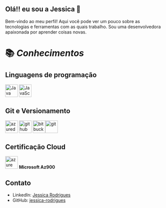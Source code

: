 ## Olá!! eu sou a Jessica 👋
Bem-vindo ao meu perfil! Aqui você pode ver um pouco sobre as tecnologias e ferramentas com as quais trabalho. 
Sou uma desenvolvedora apaixonada por aprender coisas novas.

# 📚                     ***Conhecimentos*** 


## Linguagens de programação
<img src="https://cdn.jsdelivr.net/gh/devicons/devicon@latest/icons/java/java-original.svg" alt="Java" width="40" height="40" /> <img src="https://cdn.jsdelivr.net/gh/devicons/devicon@latest/icons/javascript/javascript-original.svg" alt="JavaScript" width="40" height="40" />

## Git e Versionamento
<img src="https://cdn.jsdelivr.net/gh/devicons/devicon@latest/icons/azuredevops/azuredevops-original.svg" alt="azuredevops" width="40" height="40" /> <img src="https://cdn.jsdelivr.net/gh/devicons/devicon@latest/icons/github/github-original.svg" alt="github" width="40" height="40"  />  <img src="https://cdn.jsdelivr.net/gh/devicons/devicon@latest/icons/bitbucket/bitbucket-original-wordmark.svg" alt="bitbucket" width="40" height="40" /><img src="https://cdn.jsdelivr.net/gh/devicons/devicon@latest/icons/git/git-original.svg" alt="git" width="40" height="40" />

## Certificação Cloud
<img src="https://cdn.jsdelivr.net/gh/devicons/devicon@latest/icons/azure/azure-original.svg" alt="azure" width="40" height="40" /> **Microsoft Az900**

## Contato
- LinkedIn: [Jessica Rodrigues](https://www.linkedin.com/in/jessica-rodrigues-alves/)
- GitHub: [jessica-rodrigues](https://github.com/jessica-rodrigues)


<!--Here are some ideas to get you started:

- 🔭 I’m currently working on ...
- 🌱 I’m currently learning ...
- 👯 I’m looking to collaborate on ...
- 🤔 I’m looking for help with ...
- 💬 Ask me about ...
- 📫 How to reach me: ...
- 😄 Pronouns: ...
- ⚡ Fun fact: ...

          
                    
   
          
[![Anurag's GitHub stats](https://github-readme-stats.vercel.app/api?username=jessicarodrialves&show_icons=true)](https://github.com/jessicarodrialves/github-readme-stats)
![Anurag's GitHub stats](https://github-readme-stats.vercel.app/api?username=jessicarodrialves&hide=contribs,prs)




